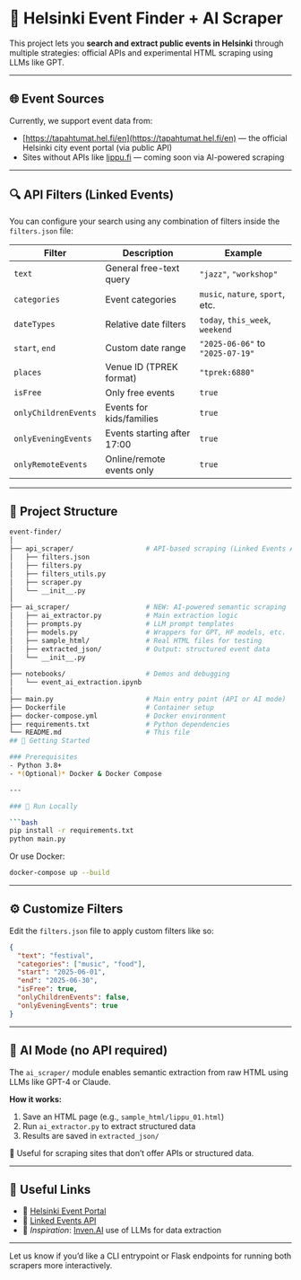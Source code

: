# 🎯 Helsinki Event Finder + AI Scraper

This project lets you **search and extract public events in Helsinki** through multiple strategies: official APIs and experimental HTML scraping using LLMs like GPT.

---

## 🌐 Event Sources

Currently, we support event data from:

- [https://tapahtumat.hel.fi/en](https://tapahtumat.hel.fi/en) — the official Helsinki city event portal (via public API)  
- Sites without APIs like [lippu.fi](https://www.lippu.fi) — coming soon via AI-powered scraping

---

## 🔍 API Filters (Linked Events)

You can configure your search using any combination of filters inside the `filters.json` file:

| Filter                | Description                                       | Example                                  |
|-----------------------|---------------------------------------------------|------------------------------------------|
| `text`                | General free-text query                           | `"jazz"`, `"workshop"`                   |
| `categories`          | Event categories                                  | `music`, `nature`, `sport`, etc.         |
| `dateTypes`           | Relative date filters                             | `today`, `this_week`, `weekend`          |
| `start`, `end`        | Custom date range                                 | `"2025-06-06"` to `"2025-07-19"`         |
| `places`              | Venue ID (TPREK format)                           | `"tprek:6880"`                           |
| `isFree`              | Only free events                                  | `true`                                   |
| `onlyChildrenEvents`  | Events for kids/families                          | `true`                                   |
| `onlyEveningEvents`   | Events starting after 17:00                       | `true`                                   |
| `onlyRemoteEvents`    | Online/remote events only                         | `true`                                   |

---

## 📁 Project Structure

```bash
event-finder/
│
├── api_scraper/                  # API-based scraping (Linked Events API)
│   ├── filters.json
│   ├── filters.py
│   ├── filters_utils.py
│   ├── scraper.py
│   └── __init__.py
│
├── ai_scraper/                   # NEW: AI-powered semantic scraping
│   ├── ai_extractor.py           # Main extraction logic
│   ├── prompts.py                # LLM prompt templates
│   ├── models.py                 # Wrappers for GPT, HF models, etc.
│   ├── sample_html/              # Real HTML files for testing
│   ├── extracted_json/           # Output: structured event data
│   └── __init__.py
│
├── notebooks/                    # Demos and debugging
│   └── event_ai_extraction.ipynb
│
├── main.py                       # Main entry point (API or AI mode)
├── Dockerfile                    # Container setup
├── docker-compose.yml            # Docker environment
├── requirements.txt              # Python dependencies
└── README.md                     # This file
## 🚀 Getting Started

### Prerequisites
- Python 3.8+
- *(Optional)* Docker & Docker Compose

---

### 🧪 Run Locally

```bash
pip install -r requirements.txt
python main.py
```

Or use Docker:

```bash
docker-compose up --build
```

---

## ⚙️ Customize Filters

Edit the `filters.json` file to apply custom filters like so:

```json
{
  "text": "festival",
  "categories": ["music", "food"],
  "start": "2025-06-01",
  "end": "2025-06-30",
  "isFree": true,
  "onlyChildrenEvents": false,
  "onlyEveningEvents": true
}

```

---

## 🤖 AI Mode (no API required)

The `ai_scraper/` module enables semantic extraction from raw HTML using LLMs like GPT-4 or Claude.

**How it works:**

1. Save an HTML page (e.g., `sample_html/lippu_01.html`)
2. Run `ai_extractor.py` to extract structured data
3. Results are saved in `extracted_json/`

🧠 Useful for scraping sites that don’t offer APIs or structured data.

---

## 🔗 Useful Links

- 🔹 [Helsinki Event Portal](https://tapahtumat.hel.fi/en)
- 🔹 [Linked Events API](https://api.hel.fi/linkedevents/v1/event/)
- 🔹 *Inspiration*: [Inven.AI](https://www.invenai.com/) use of LLMs for data extraction

---

Let us know if you’d like a CLI entrypoint or Flask endpoints for running both scrapers more interactively.
